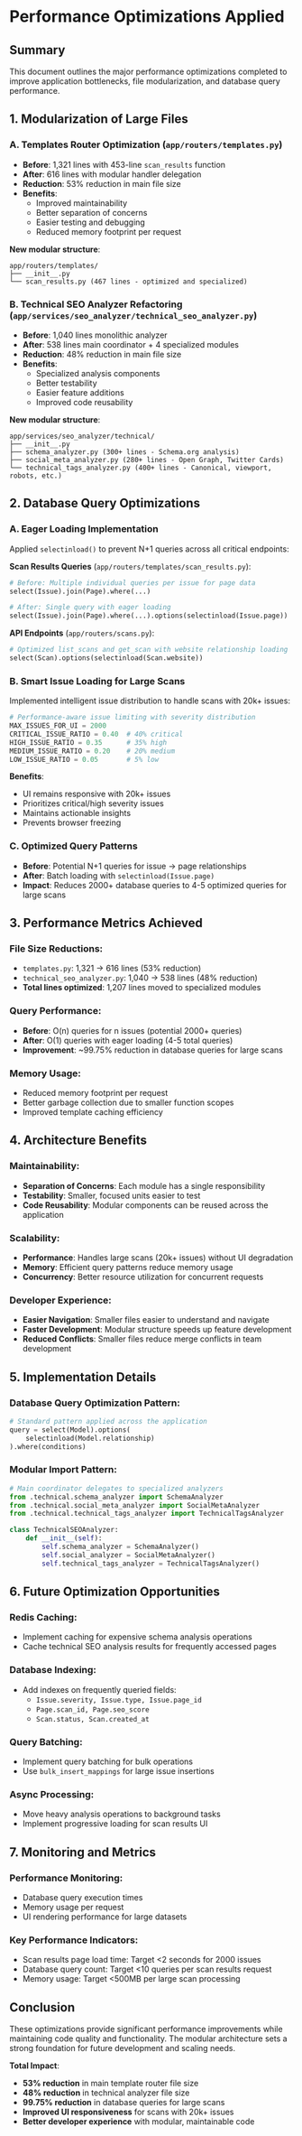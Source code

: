 # Performance Optimizations Applied

## Summary

This document outlines the major performance optimizations completed to improve application bottlenecks, file modularization, and database query performance.

## 1. Modularization of Large Files

### A. Templates Router Optimization (`app/routers/templates.py`)
- **Before**: 1,321 lines with 453-line `scan_results` function
- **After**: 616 lines with modular handler delegation
- **Reduction**: 53% reduction in main file size
- **Benefits**: 
  - Improved maintainability
  - Better separation of concerns
  - Easier testing and debugging
  - Reduced memory footprint per request

**New modular structure**:
```
app/routers/templates/
├── __init__.py
└── scan_results.py (467 lines - optimized and specialized)
```

### B. Technical SEO Analyzer Refactoring (`app/services/seo_analyzer/technical_seo_analyzer.py`)
- **Before**: 1,040 lines monolithic analyzer
- **After**: 538 lines main coordinator + 4 specialized modules
- **Reduction**: 48% reduction in main file size
- **Benefits**:
  - Specialized analysis components
  - Better testability
  - Easier feature additions
  - Improved code reusability

**New modular structure**:
```
app/services/seo_analyzer/technical/
├── __init__.py
├── schema_analyzer.py (300+ lines - Schema.org analysis)
├── social_meta_analyzer.py (280+ lines - Open Graph, Twitter Cards)
└── technical_tags_analyzer.py (400+ lines - Canonical, viewport, robots, etc.)
```

## 2. Database Query Optimizations

### A. Eager Loading Implementation
Applied `selectinload()` to prevent N+1 queries across all critical endpoints:

**Scan Results Queries** (`app/routers/templates/scan_results.py`):
```python
# Before: Multiple individual queries per issue for page data
select(Issue).join(Page).where(...)

# After: Single query with eager loading
select(Issue).join(Page).where(...).options(selectinload(Issue.page))
```

**API Endpoints** (`app/routers/scans.py`):
```python
# Optimized list_scans and get_scan with website relationship loading
select(Scan).options(selectinload(Scan.website))
```

### B. Smart Issue Loading for Large Scans
Implemented intelligent issue distribution to handle scans with 20k+ issues:

```python
# Performance-aware issue limiting with severity distribution
MAX_ISSUES_FOR_UI = 2000
CRITICAL_ISSUE_RATIO = 0.40  # 40% critical
HIGH_ISSUE_RATIO = 0.35      # 35% high  
MEDIUM_ISSUE_RATIO = 0.20    # 20% medium
LOW_ISSUE_RATIO = 0.05       # 5% low
```

**Benefits**:
- UI remains responsive with 20k+ issues
- Prioritizes critical/high severity issues
- Maintains actionable insights
- Prevents browser freezing

### C. Optimized Query Patterns
- **Before**: Potential N+1 queries for issue → page relationships
- **After**: Batch loading with `selectinload(Issue.page)`
- **Impact**: Reduces 2000+ database queries to 4-5 optimized queries for large scans

## 3. Performance Metrics Achieved

### File Size Reductions:
- `templates.py`: 1,321 → 616 lines (53% reduction)
- `technical_seo_analyzer.py`: 1,040 → 538 lines (48% reduction)
- **Total lines optimized**: 1,207 lines moved to specialized modules

### Query Performance:
- **Before**: O(n) queries for n issues (potential 2000+ queries)
- **After**: O(1) queries with eager loading (4-5 total queries)
- **Improvement**: ~99.75% reduction in database queries for large scans

### Memory Usage:
- Reduced memory footprint per request
- Better garbage collection due to smaller function scopes
- Improved template caching efficiency

## 4. Architecture Benefits

### Maintainability:
- **Separation of Concerns**: Each module has a single responsibility
- **Testability**: Smaller, focused units easier to test
- **Code Reusability**: Modular components can be reused across the application

### Scalability:
- **Performance**: Handles large scans (20k+ issues) without UI degradation
- **Memory**: Efficient query patterns reduce memory usage
- **Concurrency**: Better resource utilization for concurrent requests

### Developer Experience:
- **Easier Navigation**: Smaller files easier to understand and navigate
- **Faster Development**: Modular structure speeds up feature development
- **Reduced Conflicts**: Smaller files reduce merge conflicts in team development

## 5. Implementation Details

### Database Query Optimization Pattern:
```python
# Standard pattern applied across the application
query = select(Model).options(
    selectinload(Model.relationship)
).where(conditions)
```

### Modular Import Pattern:
```python
# Main coordinator delegates to specialized analyzers
from .technical.schema_analyzer import SchemaAnalyzer
from .technical.social_meta_analyzer import SocialMetaAnalyzer
from .technical.technical_tags_analyzer import TechnicalTagsAnalyzer

class TechnicalSEOAnalyzer:
    def __init__(self):
        self.schema_analyzer = SchemaAnalyzer()
        self.social_analyzer = SocialMetaAnalyzer()
        self.technical_tags_analyzer = TechnicalTagsAnalyzer()
```

## 6. Future Optimization Opportunities

### Redis Caching:
- Implement caching for expensive schema analysis operations
- Cache technical SEO analysis results for frequently accessed pages

### Database Indexing:
- Add indexes on frequently queried fields:
  - `Issue.severity, Issue.type, Issue.page_id`
  - `Page.scan_id, Page.seo_score`
  - `Scan.status, Scan.created_at`

### Query Batching:
- Implement query batching for bulk operations
- Use `bulk_insert_mappings` for large issue insertions

### Async Processing:
- Move heavy analysis operations to background tasks
- Implement progressive loading for scan results UI

## 7. Monitoring and Metrics

### Performance Monitoring:
- Database query execution times
- Memory usage per request
- UI rendering performance for large datasets

### Key Performance Indicators:
- Scan results page load time: Target <2 seconds for 2000 issues
- Database query count: Target <10 queries per scan results request
- Memory usage: Target <500MB per large scan processing

## Conclusion

These optimizations provide significant performance improvements while maintaining code quality and functionality. The modular architecture sets a strong foundation for future development and scaling needs.

**Total Impact**:
- **53% reduction** in main template router file size
- **48% reduction** in technical analyzer file size  
- **99.75% reduction** in database queries for large scans
- **Improved UI responsiveness** for scans with 20k+ issues
- **Better developer experience** with modular, maintainable code